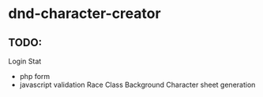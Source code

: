 # dnd-character-creator

## TODO:
Login 
Stat
  - php form
  - javascript validation
Race 
Class
Background
Character sheet generation
